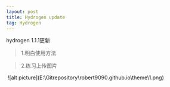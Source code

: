 ```yaml
---
layout: post
title: Hydrogen update
tag: Hydrogen
---
```


hydrogen 1.1.1更新
> 1.明白使用方法

> 2.练习上传图片

<img scr="..\theme\1.png">
![alt picture](E:\Gitrepository\robert9090.github.io\theme\1.png)


